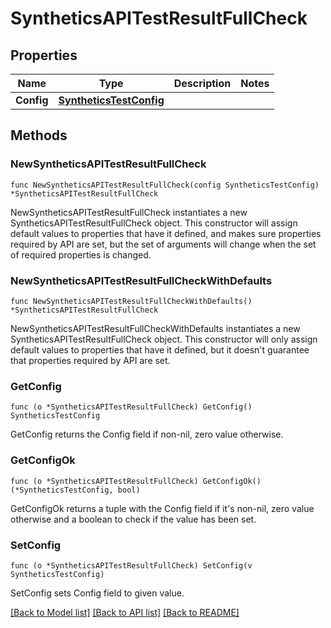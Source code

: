 # SyntheticsAPITestResultFullCheck

## Properties

Name | Type | Description | Notes
---- | ---- | ----------- | ------
**Config** | [**SyntheticsTestConfig**](SyntheticsTestConfig.md) |  | 

## Methods

### NewSyntheticsAPITestResultFullCheck

`func NewSyntheticsAPITestResultFullCheck(config SyntheticsTestConfig) *SyntheticsAPITestResultFullCheck`

NewSyntheticsAPITestResultFullCheck instantiates a new SyntheticsAPITestResultFullCheck object.
This constructor will assign default values to properties that have it defined,
and makes sure properties required by API are set, but the set of arguments
will change when the set of required properties is changed.

### NewSyntheticsAPITestResultFullCheckWithDefaults

`func NewSyntheticsAPITestResultFullCheckWithDefaults() *SyntheticsAPITestResultFullCheck`

NewSyntheticsAPITestResultFullCheckWithDefaults instantiates a new SyntheticsAPITestResultFullCheck object.
This constructor will only assign default values to properties that have it defined,
but it doesn't guarantee that properties required by API are set.

### GetConfig

`func (o *SyntheticsAPITestResultFullCheck) GetConfig() SyntheticsTestConfig`

GetConfig returns the Config field if non-nil, zero value otherwise.

### GetConfigOk

`func (o *SyntheticsAPITestResultFullCheck) GetConfigOk() (*SyntheticsTestConfig, bool)`

GetConfigOk returns a tuple with the Config field if it's non-nil, zero value otherwise
and a boolean to check if the value has been set.

### SetConfig

`func (o *SyntheticsAPITestResultFullCheck) SetConfig(v SyntheticsTestConfig)`

SetConfig sets Config field to given value.



[[Back to Model list]](../README.md#documentation-for-models) [[Back to API list]](../README.md#documentation-for-api-endpoints) [[Back to README]](../README.md)


